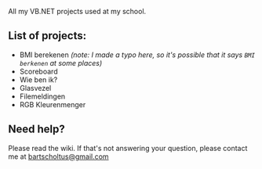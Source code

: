 All my VB.NET projects used at my school.

## List of projects:
* BMI berekenen _(note: I made a typo here, so it's possible that it says `BMI berkenen` at some places)_
* Scoreboard
* Wie ben ik?
* Glasvezel
* Filemeldingen
* RGB Kleurenmenger

## Need help?
Please read the wiki. If that's not answering your question, please contact me at bartscholtus@gmail.com
